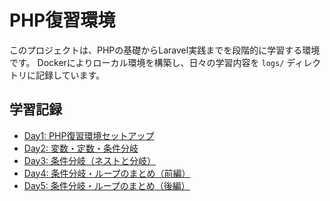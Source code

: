 # PHP復習環境

このプロジェクトは、PHPの基礎からLaravel実践までを段階的に学習する環境です。
Dockerによりローカル環境を構築し、日々の学習内容を `logs/` ディレクトリに記録しています。

## 学習記録


- [Day1: PHP復習環境セットアップ](/logs/day1-setup.md)
- [Day2: 変数・定数・条件分岐](/logs/day2-variables-review.md)
- [Day3: 条件分岐（ネストと分岐）](/logs/day3-conditional-review.md)
- [Day4: 条件分岐・ループのまとめ（前編）](logs/day4-review.md)
- [Day5: 条件分岐・ループのまとめ（後編）](logs/day5-summary.md)


